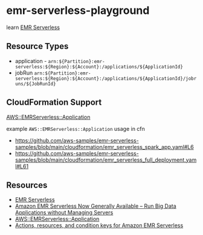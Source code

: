 # emr-serverless-playground

learn [EMR Serverless](https://docs.aws.amazon.com/emr/latest/EMR-Serverless-UserGuide/emr-serverless.html)

## Resource Types

- application - `arn:${Partition}:emr-serverless:${Region}:${Account}:/applications/${ApplicationId}`
- jobRun `arn:${Partition}:emr-serverless:${Region}:${Account}:/applications/${ApplicationId}/jobruns/${JobRunId}`

## CloudFormation Support

[AWS::EMRServerless::Application](https://docs.aws.amazon.com/AWSCloudFormation/latest/UserGuide/aws-resource-emrserverless-application.html)

example `AWS::EMRServerless::Application` usage in cfn

- <https://github.com/aws-samples/emr-serverless-samples/blob/main/cloudformation/emr_serverless_spark_app.yaml#L6>
- <https://github.com/aws-samples/emr-serverless-samples/blob/main/cloudformation/emr_serverless_full_deployment.yaml#L61>

## Resources

- [EMR Serverless](https://docs.aws.amazon.com/emr/latest/EMR-Serverless-UserGuide/emr-serverless.html)
- [Amazon EMR Serverless Now Generally Available – Run Big Data Applications without Managing Servers](https://aws.amazon.com/blogs/aws/amazon-emr-serverless-now-generally-available-run-big-data-applications-without-managing-servers/)
- [AWS::EMRServerless::Application](https://docs.aws.amazon.com/AWSCloudFormation/latest/UserGuide/aws-resource-emrserverless-application.html)
- [Actions, resources, and condition keys for Amazon EMR Serverless](https://docs.aws.amazon.com/service-authorization/latest/reference/list_amazonemrserverless.html)